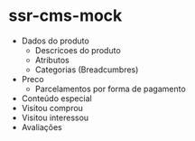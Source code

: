 # ssr-cms-mock

- Dados do produto
  - Descricoes do produto
  - Atributos
  - Categorias (Breadcumbres)
- Preco
  - Parcelamentos por forma de pagamento
- Conteúdo especial
- Visitou comprou
- Visitou interessou
- Avaliações
